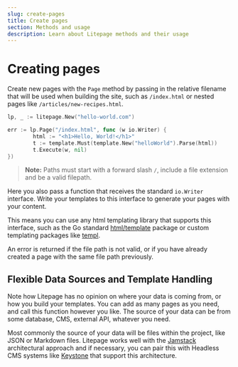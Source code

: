 ```yaml
---
slug: create-pages
title: Create pages
section: Methods and usage
description: Learn about Litepage methods and their usage
---
```


# Creating pages

Create new pages with the `Page` method by passing in the relative filename that will be used when building the site, such as `/index.html` or nested pages like `/articles/new-recipes.html`.

```go
lp, _ := litepage.New("hello-world.com")

err := lp.Page("/index.html", func (w io.Writer) {
		html := "<h1>Hello, World!</h1>"
		t := template.Must(template.New("helloWorld").Parse(html))
	    t.Execute(w, nil)
})
```

> **Note:** Paths must start with a forward slash `/`, include a file extension and be a valid filepath.

Here you also pass a function that receives the standard `io.Writer` interface. Write your templates to this interface to generate your pages with your content.

This means you can use any html templating library that supports this interface, such as the Go standard [html/template](https://pkg.go.dev/html/template) package or custom templating packages like [templ](https://templ.guide/).

An error is returned if the file path is not valid, or if you have already created a page with the same file path previously.

## Flexible Data Sources and Template Handling

Note how Litepage has no opinion on where your data is coming from, or how you build your templates. You can add as many pages as you need, and call this function however you like. The source of your data can be from some database, CMS, external API, whatever you need.

Most commonly the source of your data will be files within the project, like JSON or Markdown files. Litepage works well with the [Jamstack](https://jamstack.org/) architectural approach and if necessary, you can pair this with Headless CMS systems like [Keystone](https://keystonejs.com/) that support this architecture.
